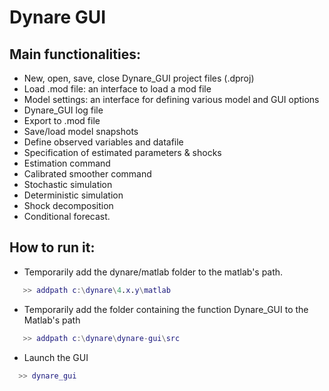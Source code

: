 Dynare GUI
==========

Main functionalities:
---------------------

- New, open, save, close Dynare_GUI project files (.dproj)
- Load .mod file: an interface to load a mod file
- Model settings: an interface for defining various model and GUI options
- Dynare_GUI log file
- Export to .mod file
- Save/load model snapshots
- Define observed variables and datafile
- Specification of estimated parameters & shocks
- Estimation command
- Calibrated smoother command
- Stochastic simulation
- Deterministic simulation
- Shock decomposition
- Conditional forecast.

How to run it:
--------------

- Temporarily add the dynare/matlab folder to the matlab's path.

```matlab
   >> addpath c:\dynare\4.x.y\matlab
```

- Temporarily add the folder containing the function Dynare_GUI to the Matlab's path

```matlab
   >> addpath c:\dynare\dynare-gui\src
```

- Launch the GUI

```matlab
  >> dynare_gui
```